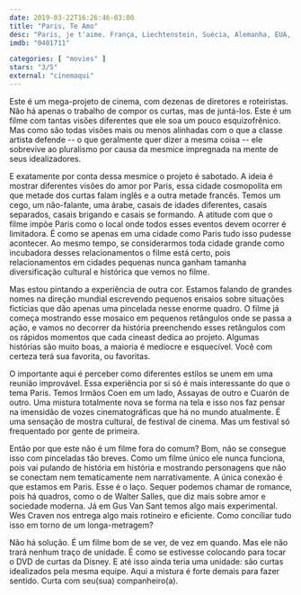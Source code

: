 ```yaml
---
date: 2019-03-22T16:26:46-03:00
title: "Paris, Te Amo"
desc: "Paris, je t'aime. França, Liechtenstein, Suécia, Alemanha, EUA, 2006. Dirigido por Olivier Assayas (segmento 'Quartier des Enfants Rouges'), Frédéric Auburtin (segmento 'Quartier Latin' - transitions'), Emmanuel Benbihy (transitions), Gurinder Chadha (segmento 'Quais de Seine'), Sylvain Chomet (segmento 'Tour Eiffel'), Ethan Coen (segmento 'Tuileries'), Joel Coen (segmento 'Tuileries'), Isabel Coixet (segmento 'Bastille'), Wes Craven (segmento 'Pere-Lachaise'), Alfonso Cuarón (segmento 'Parc Monceau') (as Alfonso Cuaron), Gérard Depardieu (segmento 'Quartier Latin'), Christopher Doyle (segmento 'Porte de Choisy'), Richard LaGravenese (segmento 'Pigalle'), Vincenzo Natali (segmento 'Quartier de la Madeleine'), Alexander Payne (segmento '14e arrondissement'), Bruno Podalydès (segmento 'Montmartre') (as Bruno Podalydes), Walter Salles (segmento 'Loin du 16e'), Oliver Schmitz (segmento 'Place des Fetes'), Nobuhiro Suwa (segmento 'Place des Victoires'), Daniela Thomas (segmento 'Loin du 16e'), Tom Tykwer (segmento 'Faubourg Saint-Denis'), Gus Van Sant (segmento 'Le Marais'). Escrito por Tristan Carné (ideia original), Emmanuel Benbihy (transições), Bruno Podalydès (segmento 'Montmartre'), Paul Mayeda Berges (segmento 'Quais de Seine'), Gurinder Chadha (segmento 'Quais de Seine'), Gus Van Sant (segmento 'Le Marais'), Joel Coen (segmento 'Tuileries'), Ethan Coen (segmento 'Tuileries'), Walter Salles (segmento 'Loin du 16e'), Daniela Thomas (segmento 'Loin du 16e'), Christopher Doyle (segmento 'Porte de Choisy'), Rain Li (in collaboration with) (segmento 'Porte de Choisy') (as Rain Kathy Li), Gabrielle Keng (in collaboration with) (segmento 'Porte de Choisy') (as Gabrielle Keng Peralta), Isabel Coixet (segmento 'Bastille'), Nobuhiro Suwa (segmento 'Place des Victoires'), Sylvain Chomet (segmento 'Tour Eiffel'), Alfonso Cuarón (segmento 'Parc Monceau') (as Alfonso Cuaron), Olivier Assayas (segmento 'Quartier des Enfants Rouges'), Oliver Schmitz (segmento 'Place des Fetes'), Richard LaGravenese (segmento 'Pigalle'), Vincenzo Natali (segmento 'Quartier de la Madeleine'), Wes Craven (segmento 'Pere-Lachaise'), Tom Tykwer (segmento 'Faubourg Saint-Denis'), Gena Rowlands (segmento 'Quartier Latin'), Alexander Payne (segmento '14e Arrondissement'), Nadine Eïd (segmento '14e arrondissement'), Frédéric Auburtin (transições), Jean-Pierre Ronssin (transições), Jane Hawksley (transições), Vincent Poymiro (transições), Paul Mayeda Berges (co-roteiro), Nadine Eïd (co-roteiro)."
imdb: "0401711"

categories: [ "movies" ]
stars: "3/5"
external: "cinemaqui"
---
```

Este é um mega-projeto de cinema, com dezenas de diretores e roteiristas. Não há apenas o trabalho de compor os curtas, mas de juntá-los. Este é um filme com tantas visões diferentes que ele soa um pouco esquizofrênico. Mas como são todas visões mais ou menos alinhadas com o que a classe artista defende -- o que geralmente quer dizer a mesma coisa -- ele sobrevive ao pluralismo por causa da mesmice impregnada na mente de seus idealizadores.

E exatamente por conta dessa mesmice o projeto é sabotado. A ideia é mostrar diferentes visões do amor por Paris, essa cidade cosmopolita em que metade dos curtas falam inglês e a outra metade francês. Temos um cego, um não-falante, uma árabe, casais de idades diferentes, casais separados, casais brigando e casais se formando. A atitude com que o filme impõe Paris como o local onde todos esses eventos devem ocorrer é limitadora. É como se apenas em uma cidade como Paris tudo isso pudesse acontecer. Ao mesmo tempo, se considerarmos toda cidade grande como incubadora desses relacionamentos o filme está certo, pois relacionamentos em cidades pequenas nunca ganham tamanha diversificação cultural e histórica que vemos no filme.

Mas estou pintando a experiência de outra cor. Estamos falando de grandes nomes na direção mundial escrevendo pequenos ensaios sobre situações fictícias que dão apenas uma pincelada nesse enorme quadro. O filme já começa mostrando esse mosaico em pequenos retângulos onde se passa a ação, e vamos no decorrer da história preenchendo esses retângulos com os rápidos momentos que cada cineast dedica ao projeto. Algumas histórias são muito boas, a maioria é medíocre e esquecível. Você com certeza terá sua favorita, ou favoritas.

O importante aqui é perceber como diferentes estilos se unem em uma reunião improvável. Essa experiência por si só é mais interessante do que o tema Paris. Temos Irmãos Coen em um lado, Assayas de outro e Cuarón de outro. Uma mistura totalmente nova se forma na tela e isso nos faz pensar na imensidão de vozes cinematográficas que há no mundo atualmente. É uma sensação de mostra cultural, de festival de cinema. Mas um festival só frequentado por gente de primeira.

Então por que este não é um filme fora do comum? Bom, não se consegue isso com pinceladas tão breves. Como um filme único ele nunca funciona, pois vai pulando de história em história e mostrando personagens que não se conectam nem tematicamente nem narrativamente. A única conexão é que estamos em Paris. Esse é o laço. Sequer podemos chamar de romance, pois há quadros, como o de Walter Salles, que diz mais sobre amor e sociedade moderna. Já em Gus Van Sant temos algo mais experimental. Wes Craven nos entrega algo mais rotineiro e eficiente. Como conciliar tudo isso em torno de um longa-metragem?

Não há solução. É um filme bom de se ver, de vez em quando. Mas ele não trará nenhum traço de unidade. É como se estivesse colocando para tocar o DVD de curtas da Disney. E até isso ainda teria uma unidade: são curtas idealizados pela mesma equipe. Aqui a mistura é forte demais para fazer sentido. Curta com seu(sua) companheiro(a).
